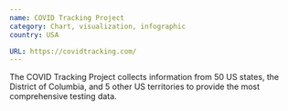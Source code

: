 ```yaml
---
name: COVID Tracking Project
category: Chart, visualization, infographic
country: USA

URL: https://covidtracking.com/
---
```


The COVID Tracking Project collects information from 50 US states, the District of Columbia, and 5 other US territories to provide the most comprehensive testing data.